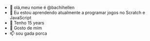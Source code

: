 - 👋 olá,meu nome é @bachihellen
- 👀 Eu estou aprendendo atualmente a programar jogos no Scratch e JavaScript 
- 🌱 Tenho 15 years
- 💞️ Gosto de mim
- 📫 sou gada porca


<!---
bachihellen/bachihellen is a ✨ special ✨ repository because its `README.md` (this file) appears on your GitHub profile.
You can click the Preview link to take a look at your changes.
--->
